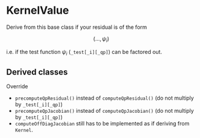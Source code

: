 # KernelValue

Derive from this base class if your residual is of the form

$$
(\dots,\psi_i)
$$

i.e. if the test function $\psi_i$ (`_test[_i][_qp]`) can be factored out.

## Derived classes

Override

- `precomputeQpResidual()` instead of `computeQpResidual()` (do not multiply by `_test[_i][_qp]`)
- `precomputeQpJacobian()` instead of `computeQpJacobian()` (do not multiply by `_test[_i][_qp]`)
- `computeOffDiagJacobian` still has to be implemented as if deriving from `Kernel`.
